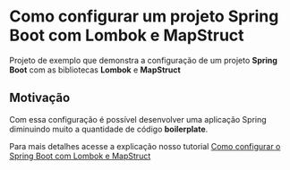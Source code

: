 # Como configurar um projeto Spring Boot com Lombok e MapStruct

Projeto de exemplo que demonstra a configuração de um projeto **Spring Boot** com as bibliotecas **Lombok** e **MapStruct**

## Motivação

Com essa configuração é possível desenvolver uma aplicação Spring diminuindo muito a quantidade de código **boilerplate**.

Para mais detalhes acesse a explicação nosso tutorial [Como configurar o Spring Boot com Lombok e MapStruct](https://artefatox.com/spring-boot-lombok-mapstruct) 